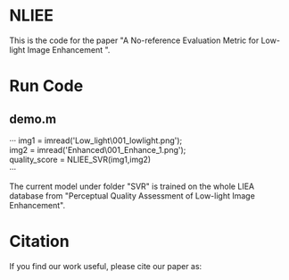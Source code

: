 # NLIEE
This is the code for the paper "A No-reference Evaluation Metric for Low-light Image Enhancement ".
# Run Code
## demo.m    

···
img1 = imread('Low_light\001_lowlight.png');  
img2 = imread('Enhanced\001_Enhance_1.png');  
quality_score = NLIEE_SVR(img1,img2)  
···
  
The current model under folder "SVR" is trained on the whole LIEA database from "Perceptual Quality Assessment of Low-light Image Enhancement".

# Citation
If you find our work useful, please cite our paper as:
```
```

